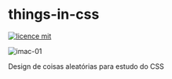 # things-in-css

[![licence mit](https://img.shields.io/badge/licence-MIT-blue.svg)](https://github.com/allysonjeronimo/game-engine-js/blob/master/LICENSE)

![imac-01](https://user-images.githubusercontent.com/32485354/76112972-03c8b200-5fc2-11ea-9012-2cbedf337a0b.png)

Design de coisas aleatórias para estudo do CSS
